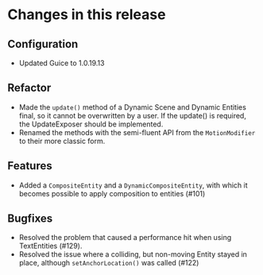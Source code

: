 # Changes in this release

## Configuration

- Updated Guice to 1.0.19.13

## Refactor

- Made the `update()` method of a Dynamic Scene and Dynamic Entities final, so it cannot be overwritten by a user. If the update() is required, the UpdateExposer should be implemented.
- Renamed the methods with the semi-fluent API from the `MotionModifier` to their more classic form.

## Features

- Added a `CompositeEntity` and a `DynamicCompositeEntity`, with which it becomes possible to apply composition to entities (#101)

## Bugfixes

- Resolved the problem that caused a performance hit when using TextEntities (#129).
- Resolved the issue where a colliding, but non-moving Entity stayed in place, although `setAnchorLocation()` was called (#122)
